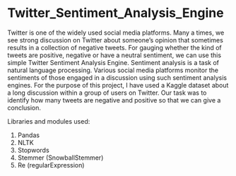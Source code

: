 # Twitter_Sentiment_Analysis_Engine
Twitter is one of the widely used social media platforms. Many a times, we see strong discussion on Twitter about someone’s opinion that sometimes results in a collection of negative tweets. For gauging whether the kind of tweets are positive, negative or have a neutral sentiment, we can use this simple Twitter Sentiment Analysis Engine. Sentiment analysis is a task of natural language processing. Various social media platforms monitor the sentiments of those engaged in a discussion using such sentiment analysis engines. For the purpose of this project, I have used a Kaggle dataset about a long discussion within a group of users on Twitter. Our task was to identify how many tweets are negative and positive so that we can give a conclusion.

Libraries and modules used:
1. Pandas
2. NLTK
3. Stopwords
4. Stemmer (SnowballStemmer)
5. Re (regularExpression)
